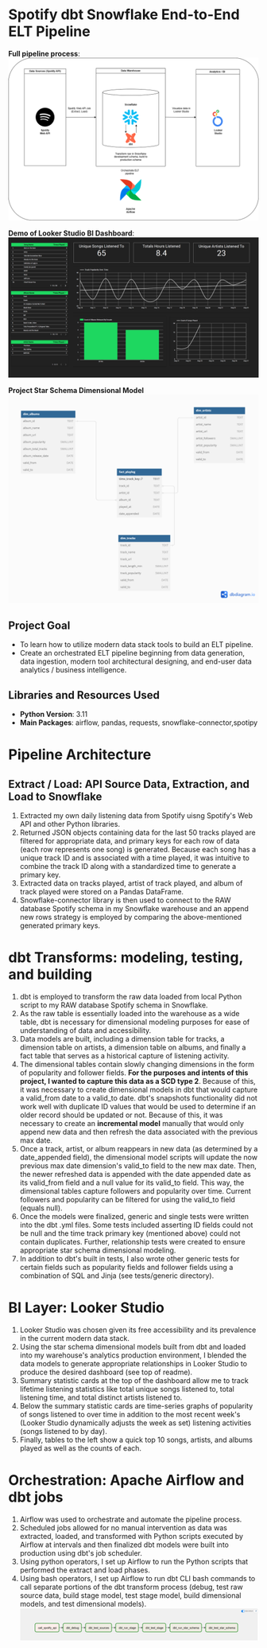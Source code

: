 # Spotify dbt Snowflake End-to-End ELT Pipeline
**Full pipeline process**:
![Alt Text](https://github.com/kcao22/spotify_elt/blob/main/Dashboards%20%26%20Visuals/elt_pipeline.png)

**Demo of Looker Studio BI Dashboard**:
![Alt Text](https://github.com/kcao22/spotify_elt/blob/main/Dashboards%20%26%20Visuals/Spotify_Listening_Activity.PNG)

**Project Star Schema Dimensional Model**
![Alt Text](https://github.com/kcao22/spotify_elt/blob/main/Data%20Modeling/spotify_star_schema.png)

## Project Goal
 - To learn how to utilize modern data stack tools to build an ELT pipeline.
 - Create an orchestrated ELT pipeline beginning from data generation, data ingestion, modern tool architectural designing, and end-user data analytics / business intelligence.
   
## Libraries and Resources Used
 - **Python Version**: 3.11
 - **Main Packages**: airflow, pandas, requests, snowflake-connector,spotipy
   
# Pipeline Architecture
## Extract / Load: API Source Data, Extraction, and Load to Snowflake
1. Extracted my own daily listening data from Spotify uisng Spotify's Web API and other Python libraries.
2. Returned JSON objects containing data for the last 50 tracks played are filtered for appropriate data, and primary keys for each row of data (each row represents one song) is generated. Because each song has a unique track ID and is associated with a time played, it was intuitive to combine the track ID along with a standardized time to generate a primary key.
3. Extracted data on tracks played, artist of track played, and album of track played were stored on a Pandas DataFrame.
4. Snowflake-connector library is then used to connect to the RAW database Spotify schema in my Snowflake warehouse and an append new rows strategy is employed by comparing the above-mentioned generated primary keys.

# dbt Transforms: modeling, testing, and building
1. dbt is employed to transform the raw data loaded from local Python script to my RAW database Spotify schema in Snowflake.
2. As the raw table is essentially loaded into the warehouse as a wide table, dbt is necessary for dimensional modeling purposes for ease of understanding of data and accessibility.
3. Data models are built, including a dimension table for tracks, a dimension table on artists, a dimension table on albums, and finally a fact table that serves as a historical capture of listening activity.
4. The dimensional tables contain slowly changing dimensions in the form of popularity and follower fields. **For the purposes and intents of this project, I wanted to capture this data as a SCD type 2**. Because of this, it was necessary to create dimensional models in dbt that would capture a valid_from date to a valid_to date. dbt's snapshots functionality did not work well with duplicate ID values that would be used to determine if an older record should be updated or not. Because of this, it was necessary to create an **incremental model** manually that would only append new data and then refresh the data associated with the previous max date.
5. Once a track, artist, or album reappears in new data (as determined by a date_appended field), the dimensional model scripts will update the now previous max date dimension's valid_to field to the new max date. Then, the newer refreshed data is appended with the date appended date as its valid_from field and a null value for its valid_to field. This way, the dimensional tables capture followers and popularity over time. Current followers and popularity can be filtered for using the valid_to field (equals null).
6. Once the models were finalized, generic and single tests were written into the dbt .yml files. Some tests included asserting ID fields could not be null and the time track primary key (mentioned above) could not contain duplicates. Further, relationship tests were created to ensure appropriate star schema dimensional modeling.
7. In addition to dbt's built in tests, I also wrote other generic tests for certain fields such as popularity fields and follower fields using a combination of SQL and Jinja (see tests/generic directory).

# BI Layer: Looker Studio
1. Looker Studio was chosen given its free accessibility and its prevalence in the current modern data stack.
2. Using the star schema dimensional models built from dbt and loaded into my warehouse's analytics production environment, I blended the data models to generate appropriate relationships in Looker Studio to produce the desired dashboard (see top of readme).
3. Summary statistic cards at the top of the dashboard allow me to track lifetime listening statistics like total unique songs listened to, total listening time, and total distinct artists listened to.
4. Below the summary statistic cards are time-series graphs of popularity of songs listened to over time in addition to the most recent week's (Looker Studio dynamically adjusts the week as set) listening activities (songs listened to by day).
5. Finally, tables to the left show a quick top 10 songs, artists, and albums played as well as the counts of each.

# Orchestration: Apache Airflow and dbt jobs
1. Airflow was used to orchestrate and automate the pipeline process.
2. Scheduled jobs allowed for no manual intervention as data was extracted, loaded, and transformed with Python scripts executed by Airflow at intervals and then finalized dbt models were built into production using dbt's job scheduler.
3. Using python operators, I set up Airflow to run the Python scripts that performed the extract and load phases.
4. Using bash operators, I set up Airflow to run dbt CLI bash commands to call separate portions of the dbt transform process (debug, test raw source data, build stage model, test stage model, build dimensional models, and test dimensional models).
![Alt Text](https://github.com/kcao22/spotify_elt/blob/main/Dashboards%20%26%20Visuals/airflow_dag.PNG)
